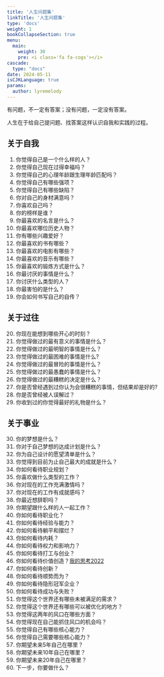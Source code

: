 ```yaml
---
title: '人生问题集'
linkTitle: '人生问题集'
type: 'docs'
weight: 1
bookCollapseSection: true
menu:
  main:
    weight: 30
    pre: <i class='fa fa-cogs'></i>
cascade:
  type: "docs"
date: 2024-05-11
isCJKLanguage: true
params:
  author: lyremelody
---
```


有问题，不一定有答案；没有问题，一定没有答案。

人生在于给自己提问题、找答案这样认识自我和实践的过程。

## 关于自我
1.  你觉得自己是一个什么样的人？
2.  你觉得自己现在过得幸福吗？
3.  你觉得自己的心理年龄跟生理年龄匹配吗？
4.  你觉得自己有哪些强项？
5.  你觉得自己有哪些缺陷？
6.  你对自己的身材满意吗？
7.  你喜欢自己吗？
8.  你的榜样是谁？
9.  你最喜欢的名言是什么？
10. 你最喜欢哪位历史人物？
11. 你有哪些兴趣爱好？
12. 你最喜欢的书有哪些？
13. 你最喜欢的电影有哪些？
14. 你最喜欢的音乐有哪些？
15. 你最喜欢的锻炼方式是什么？
16. 你最讨厌的事情是什么？
17. 你讨厌什么类型的人？
18. 你最害怕的是什么？
19. 你会如何书写自己的自传？

## 关于过往
20. 你现在能想到哪些开心的时刻？
21. 你觉得做过的最有意义的事情是什么？
22. 你觉得做过的最明智的事情是什么？
23. 你觉得做过的最困难的事情是什么?
24. 你觉得做过的最冒险的事情是什么？
25. 你觉得做过的最愚蠢的事情是什么？
26. 你觉得做过的最糟糕的决定是什么？
27. 你是否曾经遇到过你认为会很糟糕的事情，但结果却是好的?
28. 你是否曾经被人误解过？
29. 你收到过的你觉得最好的礼物是什么？

## 关于事业
30. 你的梦想是什么？
31. 你对于自己梦想的达成计划是什么？
32. 你为自己设计的愿望清单是什么？
33. 你觉得到目前为止自己最大的成就是什么？
34. 你如何看待职业规划？
35. 你喜欢做什么类型的工作？
36. 你对现在的工作充满激情吗？
37. 你对现在的工作有成就感吗？
38. 你最近想辞职吗？
39. 你期望跟什么样的人一起工作？
40. 你如何看待职业化？
41. 你如何看待经验与能力？
42. 你如何看待躺平和摆烂？
43. 你如何看待内耗？
44. 你如何看待权力和影响力？
45. 你如何看待打工与创业？
46. 你如何看待价值创造？[我的思考2022](./business-value.md)
47. 你如何看待创新？
48. 你如何看待顺势而为？
49. 你如何看待隐形冠军企业？
50. 你如何看待成功与失败？
51. 你觉得这个世界还有哪些未被满足的需求？
52. 你觉得这个世界还有哪些可以被优化的地方？
53. 你觉得这两年的风口在哪些方面？
54. 你觉得现在自己能抓住风口的机会吗？
55. 你觉得自己有哪些核心能力？
56. 你觉得自己需要哪些核心能力？
57. 你期望未来5年自己在哪里？
58. 你期望未来10年自己在哪里？
59. 你期望未来20年自己在哪里？
60. 下一步，你要做什么？
